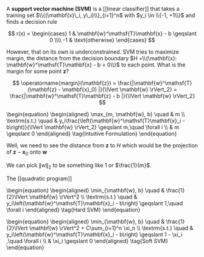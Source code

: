 A **support vector machine (SVM)** is a [[linear classifier]] that takes a training set $\\{(\mathbf{x}\_i, y\_i)\\}_{i=1}^n$ with $y_i \in \\{-1, +1\\}$ and finds a decision rule

$$
r(x) = \begin{cases} 1 & \mathbf{w}^\mathsf{T}\mathbf{x} - b \geqslant 0 \\\\ -1 & \text{otherwise} \end{cases}
$$

However, that on its own is underconstrained. SVM tries to maximize margin, the distance from the decision boundary $H =\\{\mathbf{x}: \mathbf{w}^\mathsf{T}\mathbf{x} - b = 0\\}$ to each point. What is the margin for some point $\mathbf{z}$?

$$
\operatorname{margin}(\mathbf{z}) = \frac{|\mathbf{w}^\mathsf{T}(\mathbf{z} - \mathbf{x}_0) |}{\lVert \mathbf{w} \rVert_2} = \frac{|\mathbf{w}^\mathsf{T}\mathbf{z} - b |}{\lVert \mathbf{w} \rVert_2} 
$$

\begin{equation}
\begin{aligned}
\max_{m, \mathbf{w}, b} \quad & m \\\\
\textrm{s.t.} \quad & y_i\frac{\left(\mathbf{w}^\mathsf{T}\mathbf{x}_i - b\right)}{\lVert \mathbf{w} \rVert_2} \geqslant m,\quad \forall i \\\\
& m \geqslant 0
\end{aligned}
\tag{Intuitive Formulation}
\end{equation}

Well, we need to see the distance from $\mathbf{z}$ to $H$ which would be the projection of $\mathbf{z} - \mathbf{x}_0$ onto $\mathbf{w}$



We can pick $\lVert w \rVert_2$ to be something like 1 or $\frac{1}{m}$.

The [[quadratic program]]

\begin{equation}
\begin{aligned}
\min_{\mathbf{w}, b} \quad & \frac{1}{2}\lVert \mathbf{w} \rVert^2 \\\\
\textrm{s.t.} \quad & y_i\left(\mathbf{w}^\mathsf{T}\mathbf{x}_i - b\right) \geqslant 1,\quad \forall i
\end{aligned}
\tag{Hard SVM}
\end{equation}

\begin{equation}
\begin{aligned}
\min_{\mathbf{w}, b} \quad & \frac{1}{2}\lVert \mathbf{w} \rVert^2 + C\sum_{i=1}^n \xi_n \\\\
\textrm{s.t.} \quad & y_i\left(\mathbf{w}^\mathsf{T}\mathbf{x}_i - b\right) \geqslant 1 - \xi_i ,\quad \forall i \\\\
& \xi_i \geqslant 0
\end{aligned}
\tag{Soft SVM}
\end{equation}